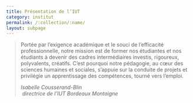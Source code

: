 ```yaml
---
title: Présentation de l’IUT
category: institut
permalink: /:collection/:name/
layout: subpage
---
```


<blockquote class="blockquote">
  <p>Portée par l’exigence académique et le souci de l’efficacité professionnelle, notre mission est de former nos étudiantes et nos étudiants à devenir des cadres intermédiaires investis, rigoureux, polyvalents, créatifs. C’est pourquoi notre pédagogie, au cœur des sciences humaines et sociales, s’appuie sur la conduite de projets et privilégie un apprentissage des compétences, tourné vers l’emploi.</p>
  <cite>Isabelle Cousserand-Blin<br> directrice de l’IUT Bordeaux Montaigne</cite>
</blockquote>
